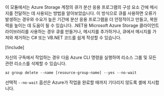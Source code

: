 이 모듈에서는 Azure Storage 계정의 큐가 분산 응용 프로그램의 구성 요소 간에 메시지를 전달하는 데 사용되는 방법을 알아보았습니다. 이 방식으로 큐를 사용하면 오류가 발생하는 경우와 수요가 높은 기간에 분산 응용 프로그램을 더 안정적이고 만들고, 복원력을 높이는 데 도움이 될 수 있습니다. .NET용 Microsoft Azure Storage 클라이언트 라이브러리를 사용하는 경우 큐를 만들거나, 메시지를 추가하거나, 큐에서 메시지를 가져와 제거하는 C# 또는 VB.NET 코드를 쉽게 작성할 수 있습니다.

<!-- Cleanup sandbox -->
[!include[](../../../includes/azure-sandbox-cleanup.md)]

자신의 구독에서 작업하는 경우 다음 Azure CLI 명령을 실행하여 리소스 그룹 및 모든 관련 리소스를 삭제할 수 있습니다.

```azurecli
az group delete --name [resource-group-name] --yes --no-wait
```

선택적 `--no-wait` 옵션은 Azure가 작업을 완료할 때까지 기다리지 않도록 셸에 지시합니다.